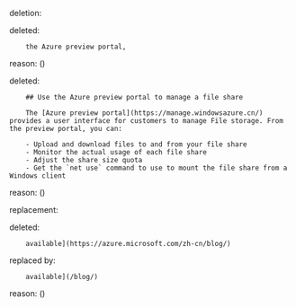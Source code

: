 deletion:

deleted:

		the Azure preview portal,

reason: ()

deleted:

		## Use the Azure preview portal to manage a file share
		
		The [Azure preview portal](https://manage.windowsazure.cn/) provides a user interface for customers to manage File storage. From the preview portal, you can:
		
		- Upload and download files to and from your file share
		- Monitor the actual usage of each file share
		- Adjust the share size quota
		- Get the `net use` command to use to mount the file share from a Windows client

reason: ()

replacement:

deleted:

		available](https://azure.microsoft.com/zh-cn/blog/)

replaced by:

		available](/blog/)

reason: ()

